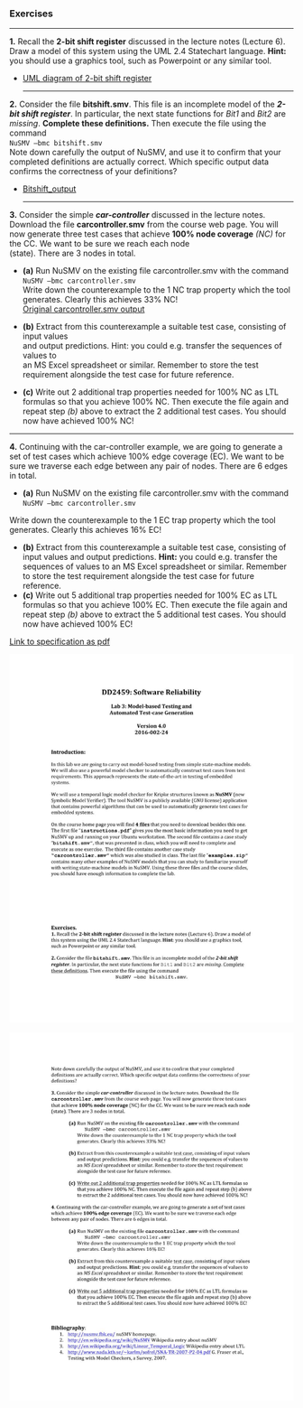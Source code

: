 
### Exercises  

  
  **  **  
  


**1.** Recall	the	**2-bit	shift	register** discussed	in	the	lecture	notes	(Lecture	6).	Draw	a	model	of this	system	using	the	UML	2.4	Statechart	language.	**Hint:**	you	should	use	a graphics	tool,	such	as	Powerpoint	or	any similar tool.  
* [UML diagram of 2-bit shift register](misc/2bitshift-UML.PNG)  
  
  
  **  **  
  

**2.** Consider	the	file	**bitshift.smv**.	This	file	is	an	incomplete	model	of	the	**_2-bit	shift	register_**.	In	particular,	the	next	state	functions	for	_Bit1_ and	_Bit2_ are	_missing_.	**Complete these	definitions.**	Then	execute	the	file	using	the	command  
`NuSMV –bmc bitshift.smv`  
Note	down	carefully	the	output	of	NuSMV,	and	use	it	to	confirm	that	your	completed	definitions	are	actually	correct. Which specific	output	data	confirms	the	correctness	of	your definitions?  
* [Bitshift_output](misc/bitshift.smv.output)  
  
  
  **  **  
  
**3.** Consider	the	simple	**_car-controller_** discussed	in	the	lecture	notes.	Download	the file	**carcontroller.smv** from	the	course	web	page.	You	will	now	generate	three test	cases	that	achieve	**100%	node coverage** _(NC)_ for	the	CC.	We	want	to	be	sure	we	reach	each	node	
(state).	There	are	3	nodes	in	total.  
  
  
  * __(a)__ Run	NuSMV	on	the	existing	file	carcontroller.smv with	the	command	 
`NuSMV –bmc carcontroller.smv`  
Write	down	the	counterexample to	the	1	NC	trap	property which	the	tool	generates.	Clearly	this	achieves	33%	NC!  
 [Original carcontroller.smv output](misc/carcontrollerA.smv.output)  



  * __(b)__ Extract	from	this	counterexample	a	suitable	test	case,	consisting	of	input	values	
and	output	predictions.	Hint:	you	could	e.g.	transfer	the	sequences	of	values	to	
an	MS Excel spreadsheet	or	similar.	Remember	to	store	the	test	requirement	
alongside	the	test	case	for	future	reference.  
   
   
  * __(c)__ Write	out	2	additional	trap	properties needed	for	100%	NC	as	LTL	formulas	so	that	you	achieve	100%	NC.	Then	execute	the	file	again	and	repeat	step	_(b)_	above	to	extract	the	2	additional	test	cases.	You	should	now	have	achieved	100%	NC!  
  
  
  **  **  
  

**4.**	Continuing	with	the	car-controller	example,	we	are	going	to	generate	a	set	of	test	cases	which	achieve	100% edge	coverage (EC).	We	want	to	be	sure	we	traverse	each	edge	between	any	pair	of	nodes.	There	are	6	edges	in	total.  

  * __(a)__ Run	NuSMV	on	the	existing	file	carcontroller.smv with	the	command `NuSMV –bmc carcontroller.smv`  
  
Write	down	the	counterexample to	the	1	EC	trap	property which	the	tool	generates.	Clearly	this	achieves	16%	EC!  
  * __(b)__ Extract	from	this	counterexample	a	suitable	test	case,	consisting	of	input	values	and	output	predictions.	__Hint:__	you	could	e.g.	transfer	the	sequences	of	values	to	an	MS Excel spreadsheet	or	similar. Remember	to	store	the	test requirement alongside	the	test	case	for	future	reference.  
  * __(c)__ Write	out	5	additional	trap	properties needed	for	100%	EC	as	LTL	formulas	so	that	you	achieve	100%	EC.	Then	execute	the	file	again	and	repeat	step	_(b)_	above	to	extract	the	5 additional	test	cases.	You	should	now	have	achieved	100%	EC!



[Link to specification as pdf](misc/DD2459-lab3_2016.pdf)

![page 1](misc/page1.jpg)


![page 2](misc/page2.jpg)

